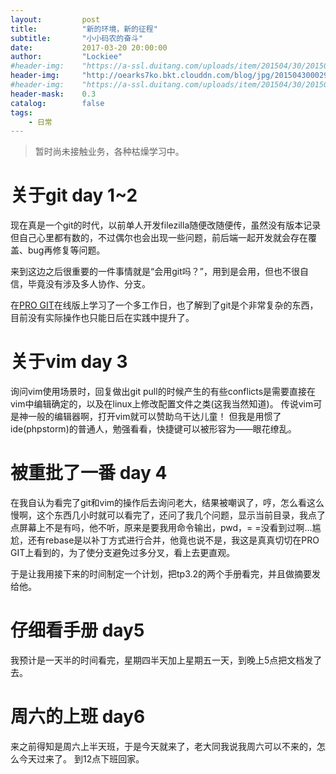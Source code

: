 ```yaml
---
layout:     	post
title:      	"新的环境，新的征程"
subtitle:   	"小小码农的奋斗"
date:       	2017-03-20 20:00:00
author:     	"Lockiee"
#header-img: 	"https://a-ssl.duitang.com/uploads/item/201504/30/20150430191024_aShGM.jpeg"
header-img: 	"http://oearks7ko.bkt.clouddn.com/blog/jpg/20150430002913_JMQtW.jpeg"
#header-img: 	"https://a-ssl.duitang.com/uploads/item/201504/30/20150430191431_PHySw.jpeg"
header-mask: 	0.3
catalog:    	false
tags:
    - 日常
---
```



> 暂时尚未接触业务，各种枯燥学习中。

# 关于git day 1~2

现在真是一个git的时代，以前单人开发filezilla随便改随便传，虽然没有版本记录但自己心里都有数的，不过偶尔也会出现一些问题，前后端一起开发就会存在覆盖、bug再修复等问题。

来到这边之后很重要的一件事情就是“会用git吗？”，用到是会用，但也不很自信，毕竟没有涉及多人协作、分支。

在[PRO GIT](http://git.oschina.net/progit/)在线版上学习了一个多工作日，也了解到了git是个非常复杂的东西，目前没有实际操作也只能日后在实践中提升了。

# 关于vim day 3

询问vim使用场景时，回复做出git pull的时候产生的有些conflicts是需要直接在vim中编辑确定的，以及在linux上修改配置文件之类(这我当然知道)。
传说vim可是神一般的编辑器啊，打开vim就可以赞助乌干达儿童！
但我是用惯了ide(phpstorm)的普通人，勉强看看，快捷键可以被形容为——眼花缭乱。

# 被重批了一番 day 4

在我自认为看完了git和vim的操作后去询问老大，结果被嘲讽了，哼，怎么看这么慢啊，这个东西几小时就可以看完了，还问了我几个问题，显示当前目录，我点了点屏幕上不是有吗，他不听，原来是要我用命令输出，pwd，= =没看到过啊...尴尬，还有rebase是以补丁方式进行合并，他竟也说不是，我这是真真切切在PRO GIT上看到的，为了使分支避免过多分叉，看上去更直观。

于是让我用接下来的时间制定一个计划，把tp3.2的两个手册看完，并且做摘要发给他。

# 仔细看手册 day5

我预计是一天半的时间看完，星期四半天加上星期五一天，到晚上5点把文档发了去。

# 周六的上班 day6

来之前得知是周六上半天班，于是今天就来了，老大同我说我周六可以不来的，怎么今天过来了。
到12点下班回家。
